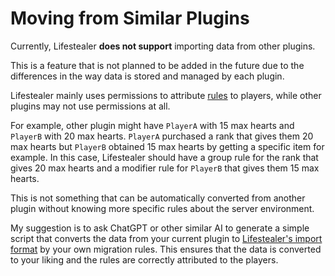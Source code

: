 # Moving from Similar Plugins

Currently, Lifestealer **does not support** importing data from other plugins.

This is a feature that is not planned to be added in the future due to the differences in the way data is stored
and managed by each plugin.

Lifestealer mainly uses permissions to attribute [rules](/usage/rules) to players, while other plugins may not use
permissions at all.

For example, other plugin might have `PlayerA` with 15 max hearts and `PlayerB` with 20 max hearts. `PlayerA` purchased
a rank that gives them 20 max hearts but `PlayerB` obtained 15 max hearts by getting a specific item for example.
In this case, Lifestealer should have a group rule for the rank that gives 20 max hearts and a modifier rule for
`PlayerB` that gives them 15 max hearts.

This is not something that can be automatically converted from another plugin without knowing more specific rules
about the server environment.

My suggestion is to ask ChatGPT or other similar AI to generate a simple script that converts the data from your current
plugin to [Lifestealer's import format](/usage/migrating-to-a-new-storage-type.html#generated-export-file-format) by
your own migration rules. This ensures that the data is converted to your liking and the rules are correctly attributed
to the players.
